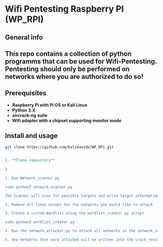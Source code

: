 # Wifi Pentesting Raspberry PI (WP_RPI)

## General info

This repo contains a collection of python programms that can be used for Wifi-Pentesting. 
Pentesting should only be performed on networks where you are authorized to do so!
---

## Prerequisites

- **Raspberry Pi with Pi OS or Kali Linux**
- **Python 3.X**
- **aircrack-ng suite**
- **Wifi adapter with a chipset supporting monitor mode**

## Install and usage
```bash
git clone https://github.com/kalidavide/WP_RPi.git
'''

1. **Clone repository**
   
3. 

1. Run Network_scanner.py

sudo python3 network_scanner.py

The Scanner will scan for possible targets and write target information into the ./network_scans/network_info.csv File.

2. Remove all lines except for the networks you would like to attack

3. Create a custom Wordlist using the wordlist_creator.py script

sudo python3 wordlist_creator.py

4. Run the network_attacker.py to attack all networks in the network_info file

5. Any networks that were attacked will be written into the crack_results.csv file, including the key if the attack was successfull.
